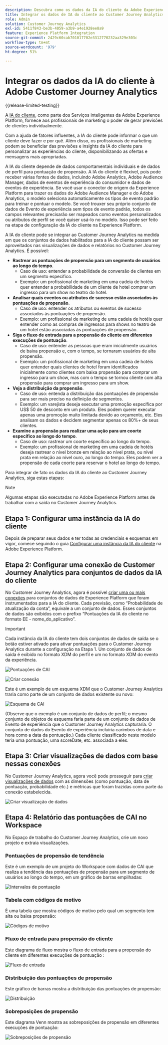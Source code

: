 ```yaml
---
description: Descubra como os dados da IA do cliente da Adobe Experience Platform se integram ao Espaço de trabalho no Customer Journey Analytics.
title: Integrar os dados de IA do cliente ao Customer Journey Analytics
role: Admin
solution: Customer Journey Analytics
exl-id: 5411f843-be3b-4059-a3b9-a4e1928ee8a9
feature: Experience Platform Integration
source-git-commit: 2429c60cab701017702e3312770232aa329e303c
workflow-type: tm+mt
source-wordcount: '979'
ht-degree: 51%

---
```


# Integrar os dados da IA do cliente à Adobe Customer Journey Analytics

{{release-limited-testing}}

A [IA do cliente](https://experienceleague.adobe.com/docs/experience-platform/intelligent-services/customer-ai/overview.html?lang=pt-BR), como parte dos Serviços inteligentes da Adobe Experience Platform, fornece aos profissionais de marketing o poder de gerar previsões de clientes individualmente.

Com a ajuda de fatores influentes, a IA do cliente pode informar o que um cliente deve fazer e por quê. Além disso, os profissionais de marketing podem se beneficiar das previsões e insights da IA do cliente para personalizar as experiências do cliente, disponibilizando as ofertas e mensagens mais apropriadas.

A IA do cliente depende de dados comportamentais individuais e de dados de perfil para pontuação de propensão. A IA do cliente é flexível, pois pode receber várias fontes de dados, incluindo Adobe Analytics, Adobe Audience Manager, dados de eventos de experiência do consumidor e dados de eventos de experiência. Se você usar o conector de origem da Experience Platform para trazer os dados do Adobe Audience Manager e do Adobe Analytics, o modelo seleciona automaticamente os tipos de evento padrão para treinar e pontuar o modelo. Se você trouxer seu próprio conjunto de dados de Evento de experiência sem tipos de evento padrão, todos os campos relevantes precisarão ser mapeados como eventos personalizados ou atributos de perfil se você quiser usá-lo no modelo. Isso pode ser feito na etapa de configuração da IA do cliente na Experience Platform.

A IA do cliente pode se integrar ao Customer Journey Analytics na medida em que os conjuntos de dados habilitados para a IA do cliente possam ser aproveitados nas visualizações de dados e relatórios no Customer Journey Analytics. É possível:

* **Rastrear as pontuações de propensão para um segmento de usuários ao longo do tempo**.
   * Caso de uso: entender a probabilidade de conversão de clientes em um segmento específico.
   * Exemplo: um profissional de marketing em uma cadeia de hotéis quer entender a probabilidade de um cliente de hotel comprar um ingresso para um show no teatro do hotel.
* **Analisar quais eventos ou atributos de sucesso estão associados às pontuações de propensão**.
   * Caso de uso: entender os atributos ou eventos de sucesso associados às pontuações de propensão.
   * Exemplo: um profissional de marketing de uma cadeia de hotéis quer entender como as compras de ingressos para shows no teatro de um hotel estão associadas às pontuações de propensão.
* **Siga o fluxo de entrada para a propensão do cliente em diferentes execuções de pontuação**.
   * Caso de uso: entender as pessoas que eram inicialmente usuários de baixa propensão e, com o tempo, se tornaram usuários de alta propensão.
   * Exemplo: um profissional de marketing em uma cadeia de hotéis quer entender quais clientes de hotel foram identificados inicialmente como clientes com baixa propensão para comprar um ingresso para um show, mas com o tempo se tornou cliente com alta propensão para comprar um ingresso para um show.
* **Veja a distribuição da propensão**.
   * Caso de uso: entenda a distribuição das pontuações de propensão para ser mais preciso na definição de segmentos.
   * Exemplo: um varejista deseja executar uma promoção específica por US$ 50 de desconto em um produto. Eles podem querer executar apenas uma promoção muito limitada devido ao orçamento, etc. Eles analisam os dados e decidem segmentar apenas os 80%+ de seus clientes.
* **Examine a propensão para realizar uma ação para um coorte específico ao longo do tempo**.
   * Caso de uso: rastrear um coorte específico ao longo do tempo.
   * Exemplo: um profissional de marketing em uma cadeia de hotéis deseja rastrear o nível bronze em relação ao nível prata, ou nível prata em relação ao nível ouro, ao longo do tempo. Eles podem ver a propensão de cada coorte para reservar o hotel ao longo do tempo.

Para integrar de fato os dados da IA do cliente ao Customer Journey Analytics, siga estas etapas:

>[!NOTE]
>
>Algumas etapas são executadas no Adobe Experience Platform antes de trabalhar com a saída no Customer Journey Analytics.


## Etapa 1: Configurar uma instância da IA do cliente

Depois de preparar seus dados e ter todas as credenciais e esquemas em vigor, comece seguindo o guia [Configurar uma instância da IA do cliente](https://experienceleague.adobe.com/docs/experience-platform/intelligent-services/customer-ai/user-guide/configure.html?lang=pt-BR) na Adobe Experience Platform.

## Etapa 2: Configurar uma conexão de Customer Journey Analytics para conjuntos de dados da IA do cliente

No Customer Journey Analytics, agora é possível [criar uma ou mais conexões](/help/connections/create-connection.md) para conjuntos de dados de Experience Platform que foram instrumentados para a IA do cliente. Cada previsão, como “Probabilidade de atualização da conta”, equivale a um conjunto de dados. Esses conjuntos de dados são exibidos com o prefixo “Pontuações da IA do cliente no formato EE - nome_do_aplicativo”.

>[!IMPORTANT]
>
>Cada instância da IA do cliente tem dois conjuntos de dados de saída se o botão estiver ativado para ativar pontuações para o Customer Journey Analytics durante a configuração na Etapa 1. Um conjunto de dados de saída é exibido no formato XDM do perfil e um no formato XDM do evento da experiência.

![Pontuações de CAI](assets/cai-scores.png)

![Criar conexão](assets/create-conn.png)

Este é um exemplo de um esquema XDM que o Customer Journey Analytics traria como parte de um conjunto de dados existente ou novo:

![Esquema de CAI](assets/cai-schema.png)

(Observe que o exemplo é um conjunto de dados de perfil; o mesmo conjunto de objetos de esquema faria parte de um conjunto de dados de Evento de experiência que o Customer Journey Analytics capturaria. O conjunto de dados do Evento de experiência incluiria carimbos de data e hora como a data da pontuação.) Cada cliente classificado neste modelo teria uma pontuação, uma scoreDate, etc. associada a eles.

## Etapa 3: Criar visualizações de dados com base nessas conexões

No Customer Journey Analytics, agora você pode prosseguir para [criar visualizações de dados](/help/data-views/create-dataview.md) com as dimensões (como pontuação, data de pontuação, probabilidade etc.) e métricas que foram trazidas como parte da conexão estabelecida.

![Criar visualização de dados](assets/create-dataview.png)

## Etapa 4: Relatório das pontuações de CAI no Workspace

No Espaço de trabalho do Customer Journey Analytics, crie um novo projeto e extraia visualizações.

### Pontuações de propensão de tendência

Este é um exemplo de um projeto do Workspace com dados de CAI que realiza a tendência das pontuações de propensão para um segmento de usuários ao longo do tempo, em &#x200B;um gráfico de barras empilhadas:

![Intervalos de pontuação](assets/workspace-scores.png)

### Tabela com códigos de motivo

É uma tabela que mostra códigos de motivo pelo qual um segmento tem alta ou baixa propensão:

![Códigos de motivo](assets/reason-codes.png)

### Fluxo de entrada para propensão do cliente

Este diagrama de fluxo mostra o fluxo de entrada para a propensão do cliente em diferentes execuções de pontuação &#x200B;:

![Fluxo de entrada](assets/flow.png)

### Distribuição das pontuações de propensão

Este gráfico de barras mostra a distribuição das pontuações de propensão:

![Distribuição](assets/distribution.png)

### Sobreposições de propensão

Este diagrama Venn mostra as sobreposições de propensão em diferentes execuções de pontuação:

![Sobreposições de propensão](assets/venn.png)
